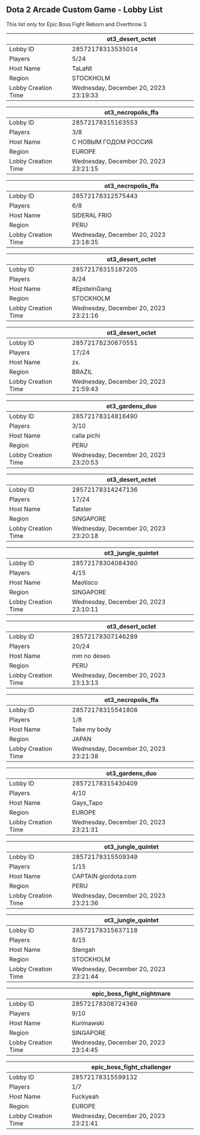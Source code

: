 ## Dota 2 Arcade Custom Game - Lobby List

This list only for Epic Boss Fight Reborn and Overthrow 3

|  | ot3_desert_octet |
| ------ | ------ |
| Lobby ID | 28572178313535014 |
| Players | 5/24 |
| Host Name | TaLaNt |
| Region | STOCKHOLM |
| Lobby Creation Time | Wednesday, December 20, 2023 23:19:33 |


|  | ot3_necropolis_ffa |
| ------ | ------ |
| Lobby ID | 28572178315163553 |
| Players | 3/8 |
| Host Name | С НОВЫМ ГОДОМ РОССИЯ |
| Region | EUROPE |
| Lobby Creation Time | Wednesday, December 20, 2023 23:21:15 |


|  | ot3_necropolis_ffa |
| ------ | ------ |
| Lobby ID | 28572178312575443 |
| Players | 6/8 |
| Host Name | SIDERAL FRIO |
| Region | PERU |
| Lobby Creation Time | Wednesday, December 20, 2023 23:18:35 |


|  | ot3_desert_octet |
| ------ | ------ |
| Lobby ID | 28572178315187205 |
| Players | 8/24 |
| Host Name | #EpsteinGang |
| Region | STOCKHOLM |
| Lobby Creation Time | Wednesday, December 20, 2023 23:21:16 |


|  | ot3_desert_octet |
| ------ | ------ |
| Lobby ID | 28572178230670551 |
| Players | 17/24 |
| Host Name | zx. |
| Region | BRAZIL |
| Lobby Creation Time | Wednesday, December 20, 2023 21:59:43 |


|  | ot3_gardens_duo |
| ------ | ------ |
| Lobby ID | 28572178314816490 |
| Players | 3/10 |
| Host Name | calla pichi |
| Region | PERU |
| Lobby Creation Time | Wednesday, December 20, 2023 23:20:53 |


|  | ot3_desert_octet |
| ------ | ------ |
| Lobby ID | 28572178314247136 |
| Players | 17/24 |
| Host Name | Tatster |
| Region | SINGAPORE |
| Lobby Creation Time | Wednesday, December 20, 2023 23:20:18 |


|  | ot3_jungle_quintet |
| ------ | ------ |
| Lobby ID | 28572178304084360 |
| Players | 4/15 |
| Host Name | Maotisco |
| Region | SINGAPORE |
| Lobby Creation Time | Wednesday, December 20, 2023 23:10:11 |


|  | ot3_desert_octet |
| ------ | ------ |
| Lobby ID | 28572178307146289 |
| Players | 20/24 |
| Host Name | mm no deseo |
| Region | PERU |
| Lobby Creation Time | Wednesday, December 20, 2023 23:13:13 |


|  | ot3_necropolis_ffa |
| ------ | ------ |
| Lobby ID | 28572178315541808 |
| Players | 1/8 |
| Host Name | Take my body |
| Region | JAPAN |
| Lobby Creation Time | Wednesday, December 20, 2023 23:21:38 |


|  | ot3_gardens_duo |
| ------ | ------ |
| Lobby ID | 28572178315430409 |
| Players | 4/10 |
| Host Name | Gays_Tapo |
| Region | EUROPE |
| Lobby Creation Time | Wednesday, December 20, 2023 23:21:31 |


|  | ot3_jungle_quintet |
| ------ | ------ |
| Lobby ID | 28572178315509349 |
| Players | 1/15 |
| Host Name | CAPTAIN  giordota.com |
| Region | PERU |
| Lobby Creation Time | Wednesday, December 20, 2023 23:21:36 |


|  | ot3_jungle_quintet |
| ------ | ------ |
| Lobby ID | 28572178315637118 |
| Players | 8/15 |
| Host Name | Stengah |
| Region | STOCKHOLM |
| Lobby Creation Time | Wednesday, December 20, 2023 23:21:44 |


|  | epic_boss_fight_nightmare |
| ------ | ------ |
| Lobby ID | 28572178308724369 |
| Players | 9/10 |
| Host Name | Kurimawski |
| Region | SINGAPORE |
| Lobby Creation Time | Wednesday, December 20, 2023 23:14:45 |


|  | epic_boss_fight_challenger |
| ------ | ------ |
| Lobby ID | 28572178315599132 |
| Players | 1/7 |
| Host Name | Fuckyeah |
| Region | EUROPE |
| Lobby Creation Time | Wednesday, December 20, 2023 23:21:41 |


